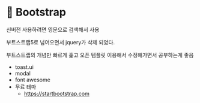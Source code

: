 # :open_book: Bootstrap

신버전 사용하려면 영문으로 검색해서 사용

부트스트랩5로 넘어오면서 jquery가 삭제 되었다.

부트스트랩의 개념만 빠르게 훑고
오픈 템플릿 이용해서 수정해가면서 공부하는게 좋음

- toast.ui
- modal
- font awesome
- 무료 테마
  - <https://startbootstrap.com>
